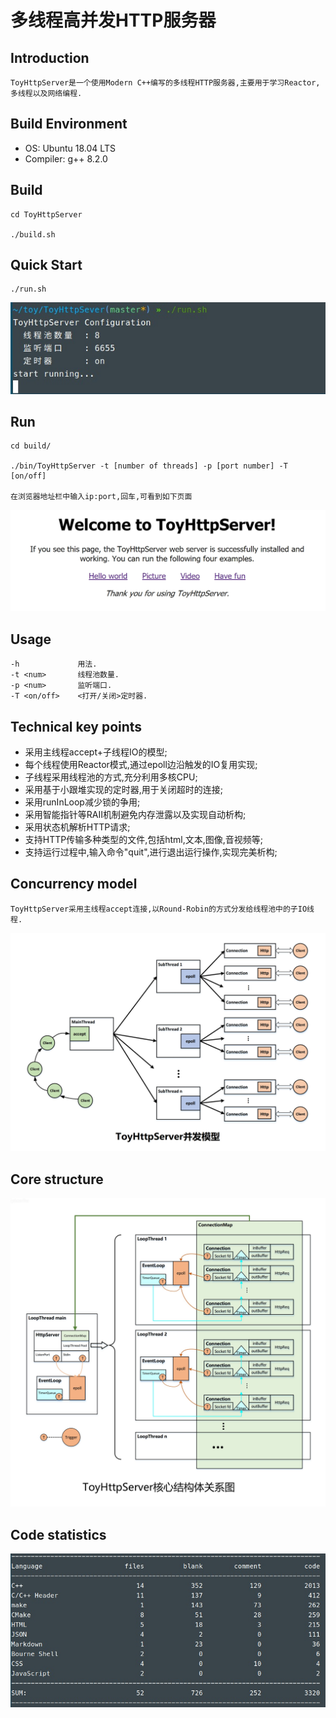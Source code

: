 # 多线程高并发HTTP服务器

## Introduction
  
    ToyHttpServer是一个使用Modern C++编写的多线程HTTP服务器,主要用于学习Reactor,多线程以及网络编程.

## Build Environment

* OS: Ubuntu 18.04 LTS
* Compiler: g++ 8.2.0

## Build

    cd ToyHttpServer

    ./build.sh

## Quick Start

    ./run.sh

![run](images/run.jpg)

## Run

    cd build/

    ./bin/ToyHttpServer -t [number of threads] -p [port number] -T [on/off]

    在浏览器地址栏中输入ip:port,回车,可看到如下页面

![browser](images/browser.jpg)

## Usage

    -h             用法.
    -t <num>       线程池数量.
    -p <num>       监听端口.
    -T <on/off>    <打开/关闭>定时器.

## Technical key points

* 采用主线程accept+子线程IO的模型;
* 每个线程使用Reactor模式,通过epoll边沿触发的IO复用实现;
* 子线程采用线程池的方式,充分利用多核CPU;
* 采用基于小跟堆实现的定时器,用于关闭超时的连接;
* 采用runInLoop减少锁的争用;
* 采用智能指针等RAII机制避免内存泄露以及实现自动析构;
* 采用状态机解析HTTP请求;
* 支持HTTP传输多种类型的文件,包括html,文本,图像,音视频等;
* 支持运行过程中,输入命令"quit",进行退出运行操作,实现完美析构;

## Concurrency model

    ToyHttpServer采用主线程accept连接,以Round-Robin的方式分发给线程池中的子IO线程.

![model](images/model.jpg)

## Core structure

![class](images/class.jpg)

## Code statistics

![codestatistics](images/codestatistics.jpg)